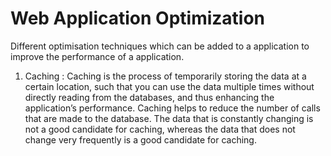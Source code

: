 # Web Application Optimization
Different  optimisation techniques which can be added to a application to improve the performance of a application.

1. Caching : Caching is the process of temporarily storing the data at a certain location, such that you can use the data multiple times without directly reading from the databases, and thus enhancing the application’s performance. Caching helps to reduce the number of calls that are made to the database.
The data that is constantly changing is not a good candidate for caching, whereas the data that does not change very frequently is a good candidate for caching.

